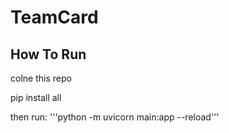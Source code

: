 # TeamCard

## How To Run
colne this repo

pip install all

then run:
'''python -m uvicorn main:app --reload'''